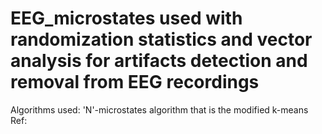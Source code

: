 # EEG_microstates used with randomization statistics and vector analysis for artifacts detection and removal from EEG recordings

Algorithms used: 'N'-microstates algorithm that is the modified k-means
Ref: 


